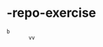   # -repo-exercise   
  
      
   
     
     
    
         
        
               
   
    b     
           vv   
    
     
    
   
  
